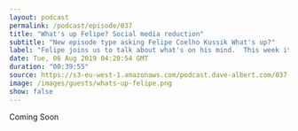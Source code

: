 ```yaml
---
layout: podcast
permalink: /podcast/episode/037
title: "What's up Felipe? Social media reduction"
subtitle: "New episode type asking Felipe Coelho Kussik What's up?"
label: "Felipe joins us to talk about what's on his mind.  This week it's social media and reducing the one's addiction to the dopamine hits. <br> https://twitter.com/seufelipe <br> https://www.instagram.com/seufelipe/ <br> https://letterboxd.com/seufelipe/"
date: Tue, 06 Aug 2019 04:20:54 GMT
duration: "00:39:55"
source: https://s3-eu-west-1.amazonaws.com/podcast.dave-albert.com/037-Felipe-Coelho-Kussik.mp3
image: /images/guests/whats-up-felipe.png
show: false
---
```


Coming Soon
